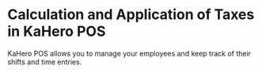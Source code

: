 # **Calculation and Application of Taxes in KaHero POS**

KaHero POS allows you to manage your employees and keep track of their shifts and time entries.